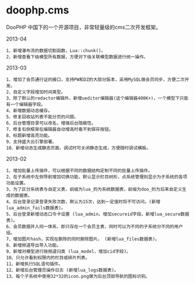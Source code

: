 doophp.cms
==========

DooPHP 中国下的一个开源项目，非常轻量级的cms二次开发框架。

2013-04

    1、新增瀑布流的数据切割函数，Lua::chunk()。
    2、新增查看下级模型所有数据，方便对下级关联模型数据进行统一操作。

2013-03

    1、增加了会员通行证的接口，支持PW和DZ的大部分版本，采用MySQL做会员同步，方便二次开发。
    2、自定义字段增加时间类型。
    3、除了默认的redactor编辑外，新增ueditor编辑器(这个编辑器400K+)，一个模型下只能有一个编辑器字段。
    4、新增数据动态缓存。
    5、修复回收站列表不能分页的问题。
    6、后台管理目录可以改名，增强后台隐蔽性。
    7、修复右侧框架在编辑器自动增高时看不到保存按钮。
    8、标题新增高亮功能。 
    9、支持盛大云引擎部署。
    10、新增动态生成静态页面，调试时可关闭静态生成，方便随时调试模板。

2013-02

    1、增加批量上传插件，可以根据不同的数据结构定制不同的批量上传插件。
    2、在子系统中左侧导航增加切换功能，默认显示栏目树形，点系统管理则显示为子系统的各项功能设置。
    3、为了区分系统表与自定义表，前缀为lua_的为系统数据表，前缀为doo_的为后来自定义生成的数据表。
    4、后台登录记录登录失败次数，默认为15次，达到一定值时将不可访问。(新增lua_admin_fails数据表)。
    5、后台登录新增动态口令卡设置 (lua_admin，增加secureid字段，新增lua_secure数据表)。
    6、会员数据并入同一体系，即只存在一个会员主表，同时可以为不同的子系统分不同的用户组。
    7、增加图片hash，实现在删除的同时删除图片。 (新增lua_files数据表)。
    8、新增频道导出导入功能。
    9、新增对模型进行按频道归类 (lua_model，增加cid字段)。
    10、只允许看到权限内的栏目或碎片列表。
    11、新增执行SQL语句插件。
    12、新增后台管理员操作日志 (新增lua_logs数据表)。
    13、每个子系统中使用32*32的icon.png做为后台顶部导航的图标识别。

